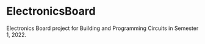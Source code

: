 # ElectronicsBoard

Electronics Board project for Building and Programming Circuits in Semester 1, 2022.


